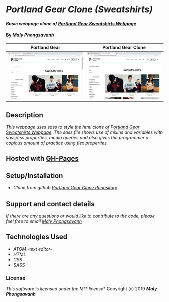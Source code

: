 # _Portland Gear Clone (Sweatshirts)_

#### _Basic webpage clone of [Portland Gear Sweatshirts Webpage](https://portlandgear.com/collections/sweatshirts)_

#### By _**Maly Phongsavanh**_

Portland Gear | Portland Gear Clone
--------------- | -------------
<img src="imgs/Main-Site.png" height="150px"> |<img src="imgs/Site-Clone.png" height="150px">


## Description

_This webpage uses sass to style the html clone of [Portland Gear Sweatshirts Webpage](https://portlandgear.com/collections/sweatshirts). The sass file shows use of mixins and variables with sass/css properties, media queries and also gives the programmer a copious amount of practice using flex properties._

## Hosted with [GH-Pages](https://malyphong619.github.io/Portland-Gear/)


## Setup/Installation

* _Clone from github [Portland Gear Clone Repository](https://github.com/MalyPhong619/Portland-Gear.git)_


## Support and contact details

_If there are any questions or would like to contribute to the code, please feel free to email [Maly Phongsavanh](mailto:phongsavanh619@icloud.com)_

## Technologies Used

* _ATOM -text editor-_
* _HTML_
* _CSS_
* _SASS_

### License
_This software is licensed under the MIT license_*
Copyright (c) 2019 **_Maly Phongsavanh_**
